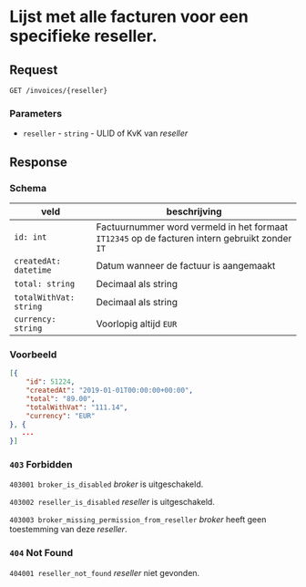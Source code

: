 # Lijst met alle facturen voor een specifieke reseller.

## Request
```http
GET /invoices/{reseller}
```

### Parameters
* `reseller` - `string` - ULID of KvK van <dfn>reseller</dfn>

## Response
### Schema
| veld                   | beschrijving                                                                                   |
|------------------------|------------------------------------------------------------------------------------------------|
| `id: int`              | Factuurnummer word vermeld in het formaat `IT12345` op de facturen intern gebruikt zonder `IT` |
| `createdAt: datetime`  | Datum wanneer de factuur is aangemaakt                                                         |
| `total: string`        | Decimaal als string                                                                            |
| `totalWithVat: string` | Decimaal als string                                                                            |
| `currency: string`     | Voorlopig altijd `EUR`                                                                         |

### Voorbeeld
```json
[{
    "id": 51224,
    "createdAt": "2019-01-01T00:00:00+00:00",
    "total": "89.00",
    "totalWithVat": "111.14", 
    "currency": "EUR"    
}, {
   ...
}]
```

### `403` Forbidden
`403001 broker_is_disabled`
<dfn>broker</dfn> is uitgeschakeld.

`403002 reseller_is_disabled`
<dfn>reseller</dfn> is uitgeschakeld.

`403003 broker_missing_permission_from_reseller`
<dfn>broker</dfn> heeft geen toestemming van deze <dfn>reseller</dfn>.

### `404` Not Found
`404001 reseller_not_found`
<dfn>reseller</dfn> niet gevonden.
